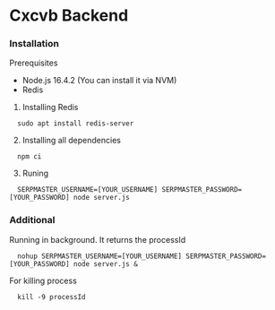 # Cxcvb Backend

### Installation
  Prerequisites
  - Node.js 16.4.2 (You can install it via NVM)
  - Redis
  1. Installing Redis
  ```
    sudo apt install redis-server
  ```
  2. Installing all dependencies
  ```
    npm ci
  ```
  3. Runing
  ```
    SERPMASTER_USERNAME=[YOUR_USERNAME] SERPMASTER_PASSWORD=[YOUR_PASSWORD] node server.js
  ```
### Additional 
  Running in background. It returns the processId
  ```
    nohup SERPMASTER_USERNAME=[YOUR_USERNAME] SERPMASTER_PASSWORD=[YOUR_PASSWORD] node server.js &
  ```
  For killing process
  ```
    kill -9 processId
  ```


  
